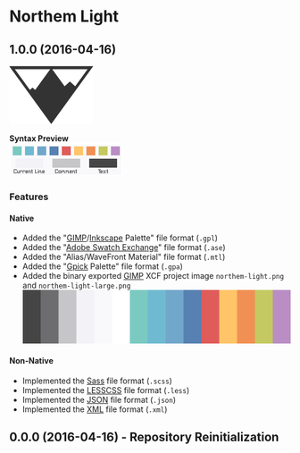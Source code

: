 Northem Light
=============

## 1.0.0 (2016-04-16)
![Northem Logo](src/main/assets/media/northem-logo.png)

**Syntax Preview**  
![Northem Light Syntax Preview](src/main/assets/media/northem-light-syntax-preview.png)

### Features
#### Native
  - Added the "[GIMP](https://www.gimp.org)/[Inkscape](https://inkscape.org) Palette" file format (`.gpl`)
  - Added the "[Adobe Swatch Exchange](https://helpx.adobe.com/illustrator/using/using-creating-swatches.html)" file format (`.ase`)
  - Added the "Alias/WaveFront Material" file format (`.mtl`)
  - Added the "[Gpick](http://www.gpick.org) Palette" file format (`.gpa`)
  - Added the binary exported [GIMP](https://www.gimp.org) XCF project image `northem-light.png` and `northem-light-large.png`
  ![Northem Large](src/main/native/northem-light-large.png)

#### Non-Native
  - Implemented the [Sass](http://sass-lang.com) file format (`.scss`)
  - Implemented the [LESSCSS](http://lesscss.org) file format (`.less`)
  - Implemented the [JSON](http://json.org/) file format (`.json`)
  - Implemented the [XML](https://www.w3.org/XML) file format (`.xml`)

## 0.0.0 (2016-04-16) - Repository Reinitialization
